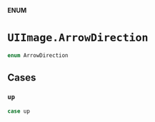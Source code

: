 **ENUM**

# `UIImage.ArrowDirection`

```swift
enum ArrowDirection
```

## Cases
### `up`

```swift
case up
```
